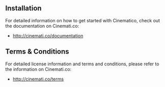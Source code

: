 ## Installation
For detailed information on how to get started with Cinematico, check out the documentation on Cinemati.co:

- http://cinemati.co/documentation

## Terms & Conditions
For detailed license information and terms and conditions, please refer to the information on Cinemati.co:

- http://cinemati.co/terms